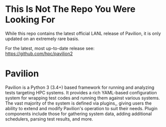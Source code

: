 # This Is Not The Repo You Were Looking For

While this repo contains the latest official LANL release of Pavilion, 
it is only updated on an extremely rare basis. 

For the latest, most up-to-date release see:
https://github.com/hpc/pavilion2

# Pavilion

Pavilion is a Python 3 (3.4+) based framework for running and analyzing 
tests targeting HPC systems. It provides a rich YAML-based configuration 
system for wrapping test codes and running them against various systems.
The vast majority of the system is defined via plugins,, giving users the 
ability to extend and modify Pavilion's operation to suit their needs. 
Plugin components include those for gathering system data, adding 
additional schedulers, parsing test results, and more.

